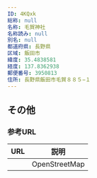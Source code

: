 ```yaml
---
ID: 4KQxk
総称: null
名称: 毛賀神社
名称読み: null
別名: null
都道府県: 長野県
区域: 飯田市
緯度: 35.4838581
経度: 137.8362938
郵便番号: 3950813
住所: 長野県飯田市毛賀８８５−１
---
```


## その他

### 参考URL

| URL | 説明          |
| --- | ------------- |
|     | OpenStreetMap |
